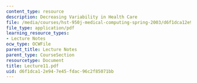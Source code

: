 ```yaml
---
content_type: resource
description: Decreasing Variability in Health Care
file: /media/courses/hst-950j-medical-computing-spring-2003/d6f1dca12e947e45fdac96c2f85071bb_Lecture11.pdf
file_type: application/pdf
learning_resource_types:
- Lecture Notes
ocw_type: OCWFile
parent_title: Lecture Notes
parent_type: CourseSection
resourcetype: Document
title: Lecture11.pdf
uid: d6f1dca1-2e94-7e45-fdac-96c2f85071bb
---
```

